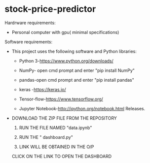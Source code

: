# stock-price-predictor

Hardrware requirements:

- Personal computer with gpu( minimal specifications)

Software requirements:

- This project uses the following software and Python libraries:

  - Python 3-https://www.python.org/downloads/

  - NumPy- open cmd prompt and enter "pip install NumPy"

  - pandas-open cmd prompt and enter "pip install pandas"
  - keras -https://keras.io/
 
  - Tensor-flow-https://www.tensorflow.org/

  - Jupyter Notebook-http://ipython.org/notebook.html
Releases.

- DOWNLOAD THE ZIP FILE FROM THE REPOSITORY

    1. RUN THE FILE NAMED "data.ipynb"

    2. RUN THE " dashboard.py" 

    3. LINK WILL BE OBTAINED IN THE O/P

     CLICK ON THE LINK TO OPEN THE DASHBOARD




